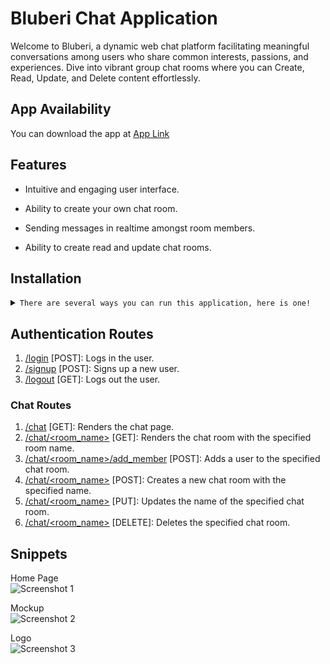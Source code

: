 # Bluberi Chat Application

Welcome to Bluberi, a dynamic web chat platform facilitating meaningful conversations among users who share common interests, passions, and experiences. Dive into vibrant group chat rooms where you can Create, Read, Update, and Delete content effortlessly.

## App Availability

You can download the app at [App Link](https://github.com/carrot2803/Bluberi/tree/master)

## Features

-   Intuitive and engaging user interface.

-   Ability to create your own chat room.

-   Sending messages in realtime amongst room members.

-   Ability to create read and update chat rooms.

## Installation

<details>
<summary>
  <code>There are several ways you can run this application, here is one!</code>
</summary>

-   [Downloading repository as ZIP](https://github.com/carrot2803/Bluberi/archive/refs/heads/master.zip)
-   Running the following command in a terminal, provided the [GitHub CLI](https://cli.github.com/) has been previously installed:

```sh
git clone https://github.com/carrot2803/Bluberi.git
```

<code>Install Flask and dependencies: </code>

Run the following command to install the required dependencies:

```sh
pip install -r requirements.txt
```

Initialize the app:

```sh
flask init
```

Run the app:

```sh
flask run
```

</details>

## Authentication Routes

1. <u>/login</u> [POST]: Logs in the user.
2. <u>/signup</u> [POST]: Signs up a new user.
3. <u>/logout</u> [GET]: Logs out the user.

### Chat Routes

1. <u>/chat</u> [GET]: Renders the chat page.
2. <u>/chat/&lt;room_name&gt;</u> [GET]: Renders the chat room with the specified room name.
3. <u>/chat/&lt;room_name&gt;/add_member</u> [POST]: Adds a user to the specified chat room.
4. <u>/chat/&lt;room_name&gt;</u> [POST]: Creates a new chat room with the specified name.
5. <u>/chat/&lt;room_name&gt;</u> [PUT]: Updates the name of the specified chat room.
6. <u>/chat/&lt;room_name&gt;</u> [DELETE]: Deletes the specified chat room.


## Snippets

Home Page<br/>
![Screenshot 1](https://i.imgur.com/2LgVMzn.png)

Mockup<br/>
![Screenshot 2](https://i.imgur.com/0hAEHSl.png)

Logo<br/>
![Screenshot 3](https://i.imgur.com/GmM3xmR.png)
